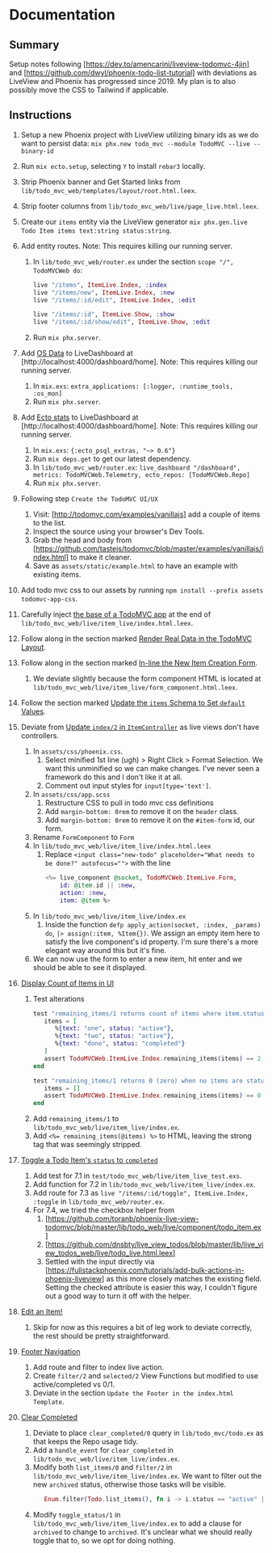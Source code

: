 # Documentation

## Summary

Setup notes following [https://dev.to/amencarini/liveview-todomvc-4jin] and [https://github.com/dwyl/phoenix-todo-list-tutorial] with deviations as LiveView and Phoenix has progressed since 2019. My plan is to also possibly move the CSS to Tailwind if applicable.

## Instructions

1. Setup a new Phoenix project with LiveView utilizing binary ids as we do want to persist data: `mix phx.new todo_mvc --module TodoMVC --live --binary-id`
2. Run `mix ecto.setup`, selecting `Y` to install `rebar3` locally.
3. Strip Phoenix banner and Get Started links from `lib/todo_mvc_web/templates/layout/root.html.leex`.
4. Strip footer columns from `lib/todo_mvc_web/live/page_live.html.leex`.
5. Create our `items` entity via the LiveView generator `mix phx.gen.live Todo Item items text:string status:string`.
6. Add entity routes. Note: This requires killing our running server.
   1. In `lib/todo_mvc_web/router.ex` under the section `scope "/", TodoMVCWeb do`:
      ```elixir
      live "/items", ItemLive.Index, :index
      live "/items/new", ItemLive.Index, :new
      live "/items/:id/edit", ItemLive.Index, :edit

      live "/items/:id", ItemLive.Show, :show
      live "/items/:id/show/edit", ItemLive.Show, :edit
      ```
   2. Run `mix phx.server`.

7. Add [OS Data](https://hexdocs.pm/phoenix_live_dashboard/os_mon.html) to LiveDashboard at [http://localhost:4000/dashboard/home]. Note: This requires killing our running server.
   1. In `mix.exs`: `extra_applications: [:logger, :runtime_tools, :os_mon]`
   2. Run `mix phx.server`.
8. Add [Ecto stats](https://hexdocs.pm/phoenix_live_dashboard/ecto_stats.html) to LiveDashboard at [http://localhost:4000/dashboard/home]. Note: This requires killing our running server.
   1. In `mix.exs`: `{:ecto_psql_extras, "~> 0.6"}`
   2. Run `mix deps.get` to get our latest dependency.
   3. In `lib/todo_mvc_web/router.ex`: `live_dashboard "/dashboard", metrics: TodoMVCWeb.Telemetry, ecto_repos: [TodoMVCWeb.Repo]`
   4. Run `mix phx.server`.
9. Following step `Create the TodoMVC UI/UX`
   1. Visit: [http://todomvc.com/examples/vanillajs] add a couple of items to the list.
   2. Inspect the source using your browser's Dev Tools.
   3. Grab the head and body from [https://github.com/tastejs/todomvc/blob/master/examples/vanillajs/index.html] to make it cleaner.
   4. Save as `assets/static/example.html` to have an example with existing items.
10. Add todo mvc css to our assets by running `npm install --prefix assets todomvc-app-css`.
11. Carefully inject [the base of a TodoMVC app](https://github.com/tastejs/todomvc/blob/master/examples/vanillajs/index.html) at the end of `lib/todo_mvc_web/live/item_live/index.html.leex`.
12. Follow along in the section marked [Render Real Data in the TodoMVC Layout](https://github.com/dwyl/phoenix-todo-list-tutorial#4-render-real-data-in-the-todomvc-layout).
13. Follow along in the section marked [In-line the New Item Creation Form](https://github.com/dwyl/phoenix-todo-list-tutorial#5-in-line-the-new-item-creation-form).
    1. We deviate slightly because the form component HTML is located at `lib/todo_mvc_web/live/item_live/form_component.html.leex`.
14. Follow the section marked [Update the `items` Schema to Set `default` Values](https://github.com/dwyl/phoenix-todo-list-tutorial#51-update-the-items-schema-to-set-default-values).
15. Deviate from [Update `index/2` in `ItemController`](https://github.com/dwyl/phoenix-todo-list-tutorial#52-update-index2-in-itemcontroller) as live views don't have controllers.
    1. In `assets/css/phoenix.css`.
       1. Select minified 1st line (ugh) > Right Click > Format Selection. We want this unminified so we can make changes. I've never seen a framework do this and I don't like it at all.
       2. Comment out input styles for `input[type='text']`.
    2. In `assets/css/app.scss`
       1. Restructure CSS to pull in todo mvc css definitions
       2. Add `margin-bottom: 0rem` to remove it on the `header` class.
       3. Add `margin-bottom: 0rem` to remove it on the `#item-form` id, our form.
    3. Rename `FormComponent` to `Form`
    4. In `lib/todo_mvc_web/live/item_live/index.html.leex`
       1. Replace `<input class="new-todo" placeholder="What needs to be done?" autofocus="">` with the line
            ```elixir
            <%= live_component @socket, TodoMVCWeb.ItemLive.Form,
                id: @item.id || :new,
                action: :new,
                item: @item %>
            ```
    5. In `lib/todo_mvc_web/live/item_live/index.ex`
       1. Inside the function `defp apply_action(socket, :index, _params) do`, `|> assign(:item, %Item{})`. We assign an empty item here to satisfy the live component's id property. I'm sure there's a more elegant way around this but it's fine.
    6. We can now use the form to enter a new item, hit enter and we should be able to see it displayed.
16. [Display Count of Items in UI](https://github.com/dwyl/phoenix-todo-list-tutorial#6-display-count-of-items-in-ui)
    1. Test alterations
         ```elixir
         test "remaining_items/1 returns count of items where item.status=='active'" do
            items = [
               %{text: "one", status: "active"},
               %{text: "two", status: "active"},
               %{text: "done", status: "completed"}
            ]
            assert TodoMVCWeb.ItemLive.Index.remaining_items(items) == 2
         end

         test "remaining_items/1 returns 0 (zero) when no items are status=='active'" do
            items = []
            assert TodoMVCWeb.ItemLive.Index.remaining_items(items) == 0
         end
         ```
    2. Add `remaining_items/1` to `lib/todo_mvc_web/live/item_live/index.ex`.
    3. Add `<%= remaining_items(@items) %>` to HTML, leaving the strong tag that was seemingly stripped.
17. [Toggle a Todo Item's `status` to `completed`](https://github.com/dwyl/phoenix-todo-list-tutorial#7-toggle-a-todo-items-status-to-1)
    1. Add test for 7.1 in `test/todo_mvc_web/live/item_live_test.exs`.
    2. Add function for 7.2 in `lib/todo_mvc_web/live/item_live/index.ex`.
    3. Add route for 7.3 as `live "/items/:id/toggle", ItemLive.Index, :toggle` in `lib/todo_mvc_web/router.ex`.
    4. For 7.4, we tried the checkbox helper from
       1. [https://github.com/toranb/phoenix-live-view-todomvc/blob/master/lib/todo_web/live/component/todo_item.ex]
       2. [https://github.com/dnsbty/live_view_todos/blob/master/lib/live_view_todos_web/live/todo_live.html.leex]
       3. Settled with the input directly via [https://fullstackphoenix.com/tutorials/add-bulk-actions-in-phoenix-liveview] as this more closely matches the existing field. Setting the checked attribute is easier this way, I couldn't figure out a good way to turn it off with the helper.
18. [Edit an Item!](https://github.com/dwyl/phoenix-todo-list-tutorial#8-edit-an-item)
    1. Skip for now as this requires a bit of leg work to deviate correctly, the rest should be pretty straightforward.
19. [Footer Navigation](https://github.com/dwyl/phoenix-todo-list-tutorial#9-footer-navigation)
    1. Add route and filter to index live action.
    2. Create `filter/2` and `selected/2` View Functions but modified to use active/completed vs 0/1.
    3. Deviate in the section `Update the Footer in the index.html Template`.
20. [Clear Completed](https://github.com/dwyl/phoenix-todo-list-tutorial#10-clear-completed)
    1. Deviate to place `clear_completed/0` query in `lib/todo_mvc/todo.ex` as that keeps the Repo usage tidy.
    2. Add a `handle_event` for `clear_completed` in `lib/todo_mvc_web/live/item_live/index.ex`.
    3. Modify both `list_items/0` and `filter/2` in `lib/todo_mvc_web/live/item_live/index.ex`. We want to filter out the new `archived` status, otherwise those tasks will be visible.
         ```elixir
            Enum.filter(Todo.list_items(), fn i -> i.status == "active" || i.status == "completed" end)
         ```
    4. Modify `toggle_status/1` in `lib/todo_mvc_web/live/item_live/index.ex` to add a clause for `archived` to change to `archived`. It's unclear what we should really toggle that to, so we opt for doing nothing.
